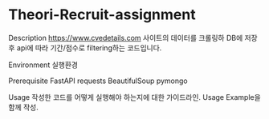 # Theori-Recruit-assignment

Description
https://www.cvedetails.com 사이트의 데이터를 크롤링하 DB에 저장 후 api에 따라 기간/점수로 filtering하는 코드입니다.

Environment
실행환경

Prerequisite
FastAPI
requests
BeautifulSoup
pymongo

Usage
작성한 코드를 어떻게 실행해야 하는지에 대한 가이드라인. 
Usage Example을 함께 작성.